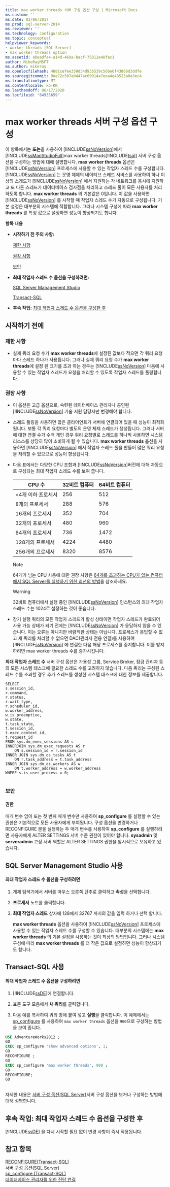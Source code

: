 ```yaml
---
title: max worker threads 서버 구성 옵션 구성 | Microsoft Docs
ms.custom: ''
ms.date: 03/06/2017
ms.prod: sql-server-2014
ms.reviewer: ''
ms.technology: configuration
ms.topic: conceptual
helpviewer_keywords:
- worker threads [SQL Server]
- max worker threads option
ms.assetid: abeadfa4-a14d-469a-bacf-75812e48fac1
author: MikeRayMSFT
ms.author: mikeray
ms.openlocfilehash: 4881cefee350d34d93b539c56be6f43866d3ddfe
ms.sourcegitcommit: 9ee72c507ab447ac69014a7eea4e43523a0a3ec4
ms.translationtype: MT
ms.contentlocale: ko-KR
ms.lasthandoff: 06/17/2020
ms.locfileid: "84935659"
---
```

# <a name="configure-the-max-worker-threads-server-configuration-option"></a>max worker threads 서버 구성 옵션 구성
  이 항목에서는 **또는**을 사용하여 [!INCLUDE[ssNoVersion](../../includes/ssnoversion-md.md)]에서 [!INCLUDE[ssManStudioFull](../../includes/ssmanstudiofull-md.md)]max worker threads[!INCLUDE[tsql](../../includes/tsql-md.md)] 서버 구성 옵션을 구성하는 방법에 대해 설명합니다. **max worker threads** 옵션은 [!INCLUDE[ssNoVersion](../../includes/ssnoversion-md.md)] 프로세스에 사용할 수 있는 작업자 스레드 수를 구성합니다. [!INCLUDE[ssNoVersion](../../includes/ssnoversion-md.md)] 는 운영 체제의 네이티브 스레드 서비스를 사용하여 하나 이상의 스레드가 [!INCLUDE[ssNoVersion](../../includes/ssnoversion-md.md)] 에서 지원하는 각 네트워크를 동시에 지원하고 또 다른 스레드가 데이터베이스 검사점을 처리하고 스레드 풀이 모든 사용자를 처리하도록 합니다. **max worker threads** 의 기본값은 0입니다. 이 값을 사용하면 [!INCLUDE[ssNoVersion](../../includes/ssnoversion-md.md)] 를 시작할 때 작업자 스레드 수가 자동으로 구성됩니다. 기본 설정은 대부분의 시스템에 적합합니다. 그러나 시스템 구성에 따라 **max worker threads** 를 특정 값으로 설정하면 성능이 향상되기도 합니다.  
  
 **항목 내용**  
  
-   **시작하기 전 주의 사항:**  
  
     [제한 사항](#Restrictions)  
  
     [권장 사항](#Recommendations)  
  
     [보안](#Security)  
  
-   **최대 작업자 스레드 수 옵션을 구성하려면:**  
  
     [SQL Server Management Studio](#SSMSProcedure)  
  
     [Transact-SQL](#TsqlProcedure)  
  
-   **후속 작업:**  [최대 작업자 스레드 수 옵션을 구성한 후](#FollowUp)  
  
##  <a name="before-you-begin"></a><a name="BeforeYouBegin"></a> 시작하기 전에  
  
###  <a name="limitations-and-restrictions"></a><a name="Restrictions"></a> 제한 사항  
  
-   실제 쿼리 요청 수가 **max worker threads**에 설정된 값보다 적으면 각 쿼리 요청마다 스레드 하나가 사용됩니다. 그러나 실제 쿼리 요청 수가 **max worker threads**에 설정 된 크기를 초과 하는 경우는 [!INCLUDE[ssNoVersion](../../includes/ssnoversion-md.md)] 다음에 사용할 수 있는 작업자 스레드가 요청을 처리할 수 있도록 작업자 스레드를 풀링합니다.  
  
###  <a name="recommendations"></a><a name="Recommendations"></a> 권장 사항  
  
-   이 옵션은 고급 옵션으로, 숙련된 데이터베이스 관리자나 공인된 [!INCLUDE[ssNoVersion](../../includes/ssnoversion-md.md)] 기술 지원 담당자만 변경해야 합니다.  
  
-   스레드 풀링을 사용하면 많은 클라이언트가 서버에 연결되어 있을 때 성능이 최적화됩니다. 보통 각 쿼리 요청마다 별도의 운영 체제 스레드가 생성됩니다. 그러나 서버에 대한 연결 수가 수백 개인 경우 쿼리 요청별로 스레드를 하나씩 사용하면 시스템 리소스를 상당히 많이 소비하게 될 수 있습니다. **max worker threads** 옵션을 사용하면 [!INCLUDE[ssNoVersion](../../includes/ssnoversion-md.md)] 에서 작업자 스레드 풀을 만들어 많은 쿼리 요청을 처리할 수 있으므로 성능이 향상됩니다.  
  
-   다음 표에서는 다양한 CPU 조합과 [!INCLUDE[ssNoVersion](../../includes/ssnoversion-md.md)]버전에 대해 자동으로 구성되는 최대 작업자 스레드 수를 보여 줍니다.  
  
    |CPU 수|32비트 컴퓨터|64비트 컴퓨터|  
    |--------------------|----------------------|----------------------|  
    |\<4개 이하 프로세서|256|512|  
    |8개의 프로세서|288|576|  
    |16개의 프로세서|352|704|  
    |32개의 프로세서|480|960|  
    |64개의 프로세서|736|1472|  
    |128개의 프로세서|4224|4480|  
    |256개의 프로세서|8320|8576|  
  
    > [!NOTE]  
    >  64개가 넘는 CPU 사용에 대한 권장 사항은 [64개를 초과하는 CPU가 있는 컴퓨터에서 SQL Server를 실행하기 위한 최선의 방법](https://technet.microsoft.com/library/ee210547\(SQL.105\).aspx)을 참조하세요.  
  
    > [!WARNING]  
    >  32비트 컴퓨터에서 실행 중인 [!INCLUDE[ssNoVersion](../../includes/ssnoversion-md.md)] 인스턴스의 최대 작업자 스레드 수는 1024로 설정하는 것이 좋습니다.  
  
-   장기 실행 쿼리의 모든 작업자 스레드가 활성 상태이면 작업자 스레드가 완료되어 사용 가능 상태가 되기 전에는 [!INCLUDE[ssNoVersion](../../includes/ssnoversion-md.md)] 가 응답하지 않을 수 있습니다. 이는 오류는 아니지만 바람직한 상태는 아닙니다. 프로세스가 응답할 수 없고 새 쿼리를 처리할 수 없으면 DAC(관리자 전용 연결)를 사용하여 [!INCLUDE[ssNoVersion](../../includes/ssnoversion-md.md)] 에 연결한 다음 해당 프로세스를 중지합니다. 이를 방지하려면 max worker threads 수를 증가시킵니다.  
  
 **최대 작업자 스레드 수** 서버 구성 옵션은 가용성 그룹, Service Broker, 잠금 관리자 등의 모든 시스템 태스크에 필요한 스레드 수를 고려하지 않습니다.  다음 쿼리는 구성된 스레드 수를 초과할 경우 추가 스레드를 생성한 시스템 태스크에 대한 정보를 제공합니다.  
  
```  
SELECT  
s.session_id,  
r.command,  
r.status,  
r.wait_type,  
r.scheduler_id,  
w.worker_address,  
w.is_preemptive,  
w.state,  
t.task_state,  
t.session_id,  
t.exec_context_id,  
t.request_id  
FROM sys.dm_exec_sessions AS s  
INNERJOIN sys.dm_exec_requests AS r  
    ON s.session_id = r.session_id  
INNER JOIN sys.dm_os_tasks AS t  
    ON r.task_address = t.task_address  
INNER JOIN sys.dm_os_workers AS w  
    ON t.worker_address = w.worker_address  
WHERE s.is_user_process = 0;  
  
```  
  
###  <a name="security"></a><a name="Security"></a> 보안  
  
####  <a name="permissions"></a><a name="Permissions"></a> 권한  
 매개 변수 없이 또는 첫 번째 매개 변수만 사용하여 **sp_configure** 를 실행할 수 있는 권한은 기본적으로 모든 사용자에게 부여됩니다. 구성 옵션을 변경하거나 RECONFIGURE 문을 실행하는 두 매개 변수를 사용하여 **sp_configure** 를 실행하려면 사용자에게 ALTER SETTINGS 서버 수준 권한이 있어야 합니다. **sysadmin** 및 **serveradmin** 고정 서버 역할은 ALTER SETTINGS 권한을 암시적으로 보유하고 있습니다.  
  
##  <a name="using-sql-server-management-studio"></a><a name="SSMSProcedure"></a> SQL Server Management Studio 사용  
  
#### <a name="to-configure-the-max-worker-threads-option"></a>최대 작업자 스레드 수 옵션을 구성하려면  
  
1.  개체 탐색기에서 서버를 마우스 오른쪽 단추로 클릭하고 **속성**을 선택합니다.  
  
2.  **프로세서** 노드를 클릭합니다.  
  
3.  **최대 작업자 스레드** 상자에 128에서 32767 까지의 값을 입력 하거나 선택 합니다.  
  
     **max worker threads** 옵션을 사용하여 [!INCLUDE[ssNoVersion](../../includes/ssnoversion-md.md)] 프로세스에 사용할 수 있는 작업자 스레드 수를 구성할 수 있습니다. 대부분의 시스템에는 **max worker threads** 의 기본 설정을 사용하는 것이 최상의 방법입니다. 그러나 시스템 구성에 따라 **max worker threads** 를 더 작은 값으로 설정하면 성능이 향상되기도 합니다.  
  
##  <a name="using-transact-sql"></a><a name="TsqlProcedure"></a> Transact-SQL 사용  
  
#### <a name="to-configure-the-max-worker-threads-option"></a>최대 작업자 스레드 수 옵션을 구성하려면  
  
1.  [!INCLUDE[ssDE](../../includes/ssde-md.md)]에 연결합니다.  
  
2.  표준 도구 모음에서 **새 쿼리**를 클릭합니다.  
  
3.  다음 예를 복사하여 쿼리 창에 붙여 넣고 **실행**을 클릭합니다. 이 예제에서는 [sp_configure](/sql/relational-databases/system-stored-procedures/sp-configure-transact-sql) 를 사용하여 `max worker threads` 옵션을 `900`으로 구성하는 방법을 보여 줍니다.  
  
```sql  
USE AdventureWorks2012 ;  
GO  
EXEC sp_configure 'show advanced options', 1;  
GO  
RECONFIGURE ;  
GO  
EXEC sp_configure 'max worker threads', 900 ;  
GO  
RECONFIGURE;  
GO  
  
```  
  
 자세한 내용은 [서버 구성 옵션&#40;SQL Server&#41;](server-configuration-options-sql-server.md)서버 구성 옵션을 보거나 구성하는 방법에 대해 설명합니다.  
  
##  <a name="follow-up-after-you-configure-the-max-worker-threads-option"></a><a name="FollowUp"></a> 후속 작업: 최대 작업자 스레드 수 옵션을 구성한 후  
 [!INCLUDE[ssDE](../../includes/ssde-md.md)] 을 다시 시작할 필요 없이 변경 사항이 즉시 적용됩니다.  
  
## <a name="see-also"></a>참고 항목  
 [RECONFIGURE&#40;Transact-SQL&#41;](/sql/t-sql/language-elements/reconfigure-transact-sql)   
 [서버 구성 옵션&#40;SQL Server&#41;](server-configuration-options-sql-server.md)   
 [sp_configure &#40;Transact-SQL&#41;](/sql/relational-databases/system-stored-procedures/sp-configure-transact-sql)   
 [데이터베이스 관리자를 위한 진단 연결](diagnostic-connection-for-database-administrators.md)  
  
  
